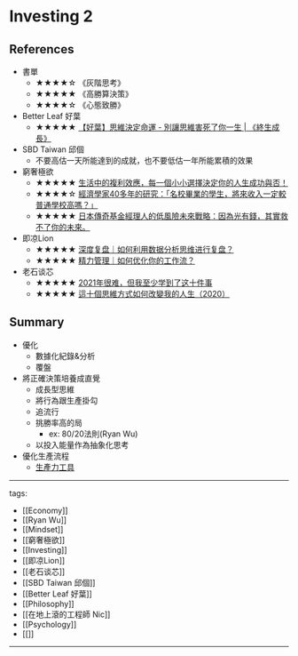 # Investing 2

## References
* 書單
  * ★★★★☆ 《灰階思考》
  * ★★★★★ 《高勝算決策》
  * ★★★★☆ 《心態致勝》
* Better Leaf 好葉
  * ★★★★★ [【好葉】思維決定命運 - 別讓思維害死了你一生 | 《終生成長》](https://youtu.be/jbUJGkM4Ksk)
* SBD Taiwan 邱個
  * 不要高估一天所能達到的成就，也不要低估一年所能累積的效果
* 窮奢極欲
  * ★★★★★ [生活中的複利效應，每一個小小選擇決定你的人生成功與否！](https://youtu.be/HS-VCcy5s_I)
  * ★★★★☆ [經濟學家40多年的研究：「名校畢業的學生，將來收入一定較普通學校高嗎？」](https://www.youtube.com/watch?v=m-uZYwOCJdY)
  * ★★★★★ [日本傳奇基金經理人的低風險未來戰略：因為光有錢，其實救不了你的未來。](https://www.youtube.com/watch?v=c7T41eCmmVk)
* 即凉Lion 
  * ★★★★★ [深度复盘｜如何利用数据分析思维进行复盘？](https://www.youtube.com/watch?v=JmNNrJdUoKc)
  * ★★★★★ [精力管理｜如何优化你的工作流？](https://www.youtube.com/watch?v=8R_9cAvzDcU)
* 老石谈芯
  * ★★★★★ [2021年很难，但我至少学到了这十件事](https://www.youtube.com/watch?v=763kY8W9FAQ)
  * ★★★★★ [這十個思維方式如何改變我的人生（2020）](https://www.youtube.com/watch?v=L0_Fh296Qx0)


## Summary
* 優化
  * 數據化紀錄&分析
  * 覆盤
* 將正確決策培養成直覺
  * 成長型思維
  * 將行為跟生產掛勾
  * 追流行
  * 挑勝率高的局
    * ex: 80/20法則(Ryan Wu)
  * 以投入能量作為抽象化思考
* 優化生產流程
  * [生產力工具](../Science/Technology/Productivity%20Tools.md)


---
tags:
  - [[Economy]]
  - [[Ryan Wu]]
  - [[Mindset]]
  - [[窮奢極欲]]
  - [[Investing]]
  - [[即凉Lion]]
  - [[老石谈芯]]
  - [[SBD Taiwan 邱個]]
  - [[Better Leaf 好葉]]
  - [[Philosophy]]
  - [[在地上滾的工程師 Nic]]
  - [[Psychology]]
  - [[]]
---
